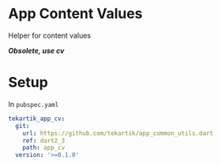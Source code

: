 # App Content Values

Helper for content values

***Obsolete, use cv***

# Setup

In `pubspec.yaml`

```yaml
tekartik_app_cv:
  git:
    url: https://github.com/tekartik/app_common_utils.dart
    ref: dart2_3
    path: app_cv
  version: '>=0.1.0'
```